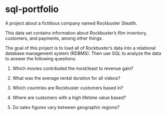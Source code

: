 # sql-portfolio
A project about a fictitious company named Rockbuster Stealth.

This data set contains information about Rockbuster’s film inventory, customers, and payments, among other things.

The goal of this project is to load all of Rockbuster’s data into a relational database management system (RDBMS). Then use SQL to analyze the data to answer the following questions:

1. Which movies contributed the most/least to revenue gain?

2. What was the average rental duration for all videos?

3. Which countries are Rockbuster customers based in?

4. Where are customers with a high lifetime value based?

5. Do sales figures vary between geographic regions?
